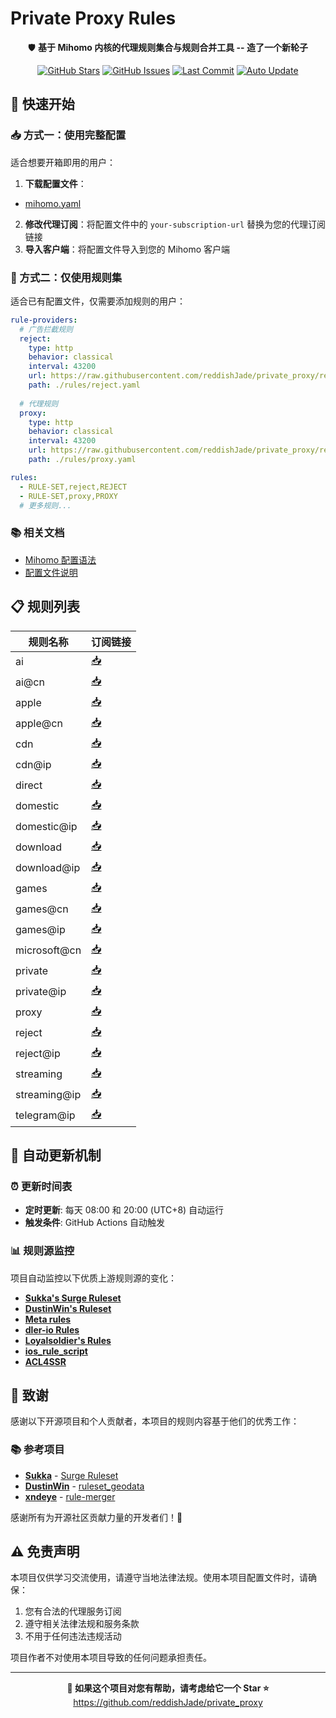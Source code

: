 # Private Proxy Rules

<div align="center">

🛡️ **基于 Mihomo 内核的代理规则集合与规则合并工具 -- 造了一个新轮子**

[![GitHub Stars](https://img.shields.io/github/stars/reddishJade/private_proxy?style=flat-square)](https://github.com/reddishJade/private_proxy/stargazers)
[![GitHub Issues](https://img.shields.io/github/issues/reddishJade/private_proxy?style=flat-square)](https://github.com/reddishJade/private_proxy/issues)
[![Last Commit](https://img.shields.io/github/last-commit/reddishJade/private_proxy?style=flat-square)](https://github.com/reddishJade/private_proxy/commits/main)
[![Auto Update](https://img.shields.io/badge/Auto%20Update-Every%2012h-green?style=flat-square)](https://github.com/reddishJade/private_proxy/actions)

</div>

## 🚀 快速开始

### 📥 方式一：使用完整配置

适合想要开箱即用的用户：

1. **下载配置文件**：

- [mihomo.yaml](https://raw.githubusercontent.com/reddishJade/private_proxy/refs/heads/main/Mihomo/Full_Config/mihomo.yaml)

2. **修改代理订阅**：将配置文件中的 `your-subscription-url` 替换为您的代理订阅链接
3. **导入客户端**：将配置文件导入到您的 Mihomo 客户端

### 🔧 方式二：仅使用规则集

适合已有配置文件，仅需要添加规则的用户：

```yaml
rule-providers:
  # 广告拦截规则
  reject:
    type: http
    behavior: classical  
    interval: 43200
    url: https://raw.githubusercontent.com/reddishJade/private_proxy/refs/heads/main/Mihomo/Provider/reject.yaml
    path: ./rules/reject.yaml
  
  # 代理规则
  proxy:
    type: http
    behavior: classical
    interval: 43200
    url: https://raw.githubusercontent.com/reddishJade/private_proxy/refs/heads/main/Mihomo/Provider/proxy.yaml
    path: ./rules/proxy.yaml

rules:
  - RULE-SET,reject,REJECT
  - RULE-SET,proxy,PROXY
  # 更多规则...
```

### 📚 相关文档

- [Mihomo 配置语法](https://wiki.metacubex.one/handbook/syntax/)
- [配置文件说明](https://wiki.metacubex.one/config/)

## 📋 规则列表

| 规则名称     | 订阅链接 |
| ------------ | -------- |
| ai           | [📥](raw.githubusercontent.com/reddishJade/private_proxy/refs/heads/main/Mihomo/Provider/ai.yaml) |
| ai@cn        | [📥](raw.githubusercontent.com/reddishJade/private_proxy/refs/heads/main/Mihomo/Provider/ai@cn.yaml) |
| apple        | [📥](raw.githubusercontent.com/reddishJade/private_proxy/refs/heads/main/Mihomo/Provider/apple.yaml) |
| apple@cn     | [📥](raw.githubusercontent.com/reddishJade/private_proxy/refs/heads/main/Mihomo/Provider/apple@cn.yaml) |
| cdn          | [📥](raw.githubusercontent.com/reddishJade/private_proxy/refs/heads/main/Mihomo/Provider/cdn.yaml) |
| cdn@ip       | [📥](raw.githubusercontent.com/reddishJade/private_proxy/refs/heads/main/Mihomo/Provider/cdn@ip.yaml) |
| direct       | [📥](raw.githubusercontent.com/reddishJade/private_proxy/refs/heads/main/Mihomo/Provider/direct.yaml) |
| domestic     | [📥](raw.githubusercontent.com/reddishJade/private_proxy/refs/heads/main/Mihomo/Provider/domestic.yaml) |
| domestic@ip  | [📥](raw.githubusercontent.com/reddishJade/private_proxy/refs/heads/main/Mihomo/Provider/domestic@ip.yaml) |
| download     | [📥](raw.githubusercontent.com/reddishJade/private_proxy/refs/heads/main/Mihomo/Provider/download.yaml) |
| download@ip  | [📥](raw.githubusercontent.com/reddishJade/private_proxy/refs/heads/main/Mihomo/Provider/download@ip.yaml) |
| games        | [📥](raw.githubusercontent.com/reddishJade/private_proxy/refs/heads/main/Mihomo/Provider/games.yaml) |
| games@cn     | [📥](raw.githubusercontent.com/reddishJade/private_proxy/refs/heads/main/Mihomo/Provider/games@cn.yaml) |
| games@ip     | [📥](raw.githubusercontent.com/reddishJade/private_proxy/refs/heads/main/Mihomo/Provider/games@ip.yaml) |
| microsoft@cn | [📥](raw.githubusercontent.com/reddishJade/private_proxy/refs/heads/main/Mihomo/Provider/microsoft@cn.yaml) |
| private      | [📥](raw.githubusercontent.com/reddishJade/private_proxy/refs/heads/main/Mihomo/Provider/private.yaml) |
| private@ip   | [📥](raw.githubusercontent.com/reddishJade/private_proxy/refs/heads/main/Mihomo/Provider/private@ip.yaml) |
| proxy        | [📥](raw.githubusercontent.com/reddishJade/private_proxy/refs/heads/main/Mihomo/Provider/proxy.yaml) |
| reject       | [📥](raw.githubusercontent.com/reddishJade/private_proxy/refs/heads/main/Mihomo/Provider/reject.yaml) |
| reject@ip    | [📥](raw.githubusercontent.com/reddishJade/private_proxy/refs/heads/main/Mihomo/Provider/reject@ip.yaml) |
| streaming    | [📥](raw.githubusercontent.com/reddishJade/private_proxy/refs/heads/main/Mihomo/Provider/stream.yaml) |
| streaming@ip | [📥](raw.githubusercontent.com/reddishJade/private_proxy/refs/heads/main/Mihomo/Provider/stream@ip.yaml) |
| telegram@ip  | [📥](raw.githubusercontent.com/reddishJade/private_proxy/refs/heads/main/Mihomo/Provider/telegram@ip.yaml) |

## 🔄 自动更新机制

### ⏰ 更新时间表

- **定时更新**: 每天 08:00 和 20:00 (UTC+8) 自动运行
- **触发条件**: GitHub Actions 自动触发

### 📊 规则源监控

项目自动监控以下优质上游规则源的变化：

- [**Sukka's Surge Ruleset**](https://github.com/SukkaW/Surge)
- [**DustinWin's Ruleset**](https://github.com/DustinWin/ruleset_geodata)
- [**Meta rules**](https://github.com/MetaCubeX/meta-rules-dat)
- [**dler-io Rules**](https://github.com/dler-io/Rules)
- [**Loyalsoldier's Rules**](https://github.com/Loyalsoldier/clash-rules)
- [**ios_rule_script**](https://github.com/blackmatrix7/ios_rule_script)
- [**ACL4SSR**](https://github.com/ACL4SSR/ACL4SSR/tree/master)

## 🙏 致谢

感谢以下开源项目和个人贡献者，本项目的规则内容基于他们的优秀工作：

### 📚 参考项目

- **[Sukka](https://github.com/SukkaW)** - [Surge Ruleset](https://github.com/SukkaW/Surge)
- **[DustinWin](https://github.com/DustinWin)** - [ruleset_geodata](https://github.com/DustinWin/ruleset_geodata)
- **[xndeye](https://github.com/xndeye)** - [rule-merger](https://github.com/xndeye/rule-merger)

感谢所有为开源社区贡献力量的开发者们！🎉

## ⚠️ 免责声明

本项目仅供学习交流使用，请遵守当地法律法规。使用本项目配置文件时，请确保：

1. 您有合法的代理服务订阅
2. 遵守相关法律法规和服务条款
3. 不用于任何违法违规活动

项目作者不对使用本项目导致的任何问题承担责任。

---

<p align="center">
  <strong>🌟 如果这个项目对您有帮助，请考虑给它一个 Star ⭐</strong><br>
  <a href="https://github.com/reddishJade/private_proxy">https://github.com/reddishJade/private_proxy</a>
